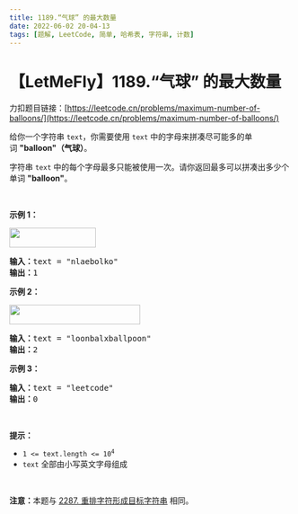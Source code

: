 ```yaml
---
title: 1189.“气球” 的最大数量
date: 2022-06-02 20-04-13
tags: [题解, LeetCode, 简单, 哈希表, 字符串, 计数]
---
```


# 【LetMeFly】1189.“气球” 的最大数量

力扣题目链接：[https://leetcode.cn/problems/maximum-number-of-balloons/](https://leetcode.cn/problems/maximum-number-of-balloons/)

<p>给你一个字符串&nbsp;<code>text</code>，你需要使用 <code>text</code> 中的字母来拼凑尽可能多的单词&nbsp;<strong>"balloon"（气球）</strong>。</p>

<p>字符串&nbsp;<code>text</code> 中的每个字母最多只能被使用一次。请你返回最多可以拼凑出多少个单词&nbsp;<strong>"balloon"</strong>。</p>

<p>&nbsp;</p>

<p><strong class="example">示例 1：</strong></p>

<p><strong><img alt="" src="https://assets.leetcode-cn.com/aliyun-lc-upload/uploads/2019/09/14/1536_ex1_upd.jpeg" style="height: 35px; width: 154px;" /></strong></p>

<pre>
<strong>输入：</strong>text = "nlaebolko"
<strong>输出：</strong>1
</pre>

<p><strong class="example">示例 2：</strong></p>

<p><strong><img alt="" src="https://assets.leetcode-cn.com/aliyun-lc-upload/uploads/2019/09/14/1536_ex2_upd.jpeg" style="height: 35px; width: 233px;" /></strong></p>

<pre>
<strong>输入：</strong>text = "loonbalxballpoon"
<strong>输出：</strong>2
</pre>

<p><strong class="example">示例 3：</strong></p>

<pre>
<strong>输入：</strong>text = "leetcode"
<strong>输出：</strong>0
</pre>

<p>&nbsp;</p>

<p><strong>提示：</strong></p>

<ul>
	<li><code>1 &lt;= text.length &lt;= 10<sup>4</sup></code></li>
	<li><code>text</code>&nbsp;全部由小写英文字母组成</li>
</ul>

<p>&nbsp;</p>

<p><strong>注意：</strong>本题与&nbsp;<a href="https://leetcode.cn/problems/rearrange-characters-to-make-target-string/">2287. 重排字符形成目标字符串</a>&nbsp;相同。</p>


    